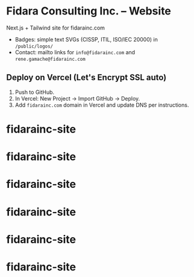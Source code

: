 # Fidara Consulting Inc. – Website

Next.js + Tailwind site for fidarainc.com

- Badges: simple text SVGs (CISSP, ITIL, ISO/IEC 20000) in `/public/logos/`
- Contact: mailto links for `info@fidarainc.com` and `rene.gamache@fidarainc.com`

## Deploy on Vercel (Let's Encrypt SSL auto)
1. Push to GitHub.
2. In Vercel: New Project → Import GitHub → Deploy.
3. Add `fidarainc.com` domain in Vercel and update DNS per instructions.
# fidarainc-site
# fidarainc-site
# fidarainc-site
# fidarainc-site
# fidarainc-site
# fidarainc-site
